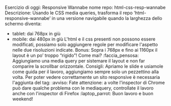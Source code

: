 Esercizio di oggi: Responsive Wannabe
nome repo: html-css-resp-wannabe
Descrizione: Usando le CSS media queries, trasforma il repo ‘html-responsive-wannabe’ in una versione navigabile quando la larghezza dello schermo diventa:
- tablet: dai 768px in giù
- mobile: dai 480px in giù
 L'html e il css presenti non possono essere modificati, possiamo solo aggiungere regole per modificare l'aspetto nelle due risoluzioni indicate.
Bonus: Sopra i 768px e fino ai 1160px il layout è un po’ troppo “rigido”! Come mai? :faccia_pensosa: Aggiungiamo una media query per sistemare il layout e non far comparire la scrollbar orizzontale.
Consigli: Apriamo le slide e usiamole come guida per il lavoro, aggiungiamo sempre solo un pezzettino alla volta. Per poter vedere correttamente un sito responsive è necessaria l'aggiunta del tag: <meta name="viewport" content="width=device-width, initial-scale=1.0">
:avviso: Fate attenzione: a volte l'inspector di Chrome può dare qualche problema con le mediaquery, controllate il lavoro anche con l'inspector di Firefox :laptop_parrot:
Buon lavoro e buon weekend!